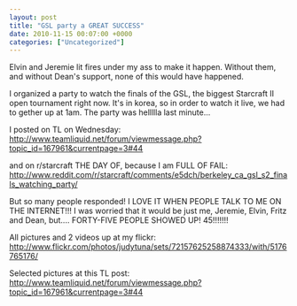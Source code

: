 ```yaml
---
layout: post
title: "GSL party a GREAT SUCCESS"
date: 2010-11-15 00:07:00 +0000
categories: ["Uncategorized"]
---
```


Elvin and Jeremie lit fires under my ass to make it happen. Without them, and without Dean's support, none of this would have happened. 

I organized a party to watch the finals of the GSL, the biggest Starcraft II open tournament right now. It's in korea, so in order to watch it live, we had to gether up at 1am. The party was hellllla last minute...

I posted on TL on Wednesday: http://www.teamliquid.net/forum/viewmessage.php?topic_id=167961&currentpage=3#44

and on r/starcraft THE DAY OF, because I am FULL OF FAIL: http://www.reddit.com/r/starcraft/comments/e5dch/berkeley_ca_gsl_s2_finals_watching_party/

But so many people responded! I LOVE IT WHEN PEOPLE TALK TO ME ON THE INTERNET!!! I was worried that it would be just me, Jeremie, Elvin, Fritz and Dean, but.... FORTY-FIVE PEOPLE SHOWED UP! 45!!!!!!!

All pictures and 2 videos up at my flickr: http://www.flickr.com/photos/judytuna/sets/72157625258874333/with/5176765176/

Selected pictures at this TL post: http://www.teamliquid.net/forum/viewmessage.php?topic_id=167961&currentpage=3#44